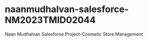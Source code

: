 # naanmudhalvan-salesforce-NM2023TMID02044
Naan Mudhalvan Salesforce Project-Cosmetic Store Management
